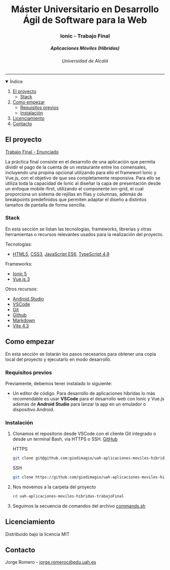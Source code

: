 
<h1 align="center">Máster Universitario en Desarrollo Ágil de Software para la Web</h1>
<h3 align="center">Ionic - Trabajo Final</h3>
<h5 align="center">
    Aplicaciones Móviles (Híbridas)
</p>
<h6 align="center">
    Universidad de Alcalá
</h6>
<hr>

<!-- ÍNIDICE -->

<details open="open">
  <summary>Índice</summary>
  <ol>
    <li>
      <a href="#about-the-project">El proyecto</a>
      <ul>
        <li><a href="#built-with">Stack</a></li>
      </ul>
    </li>
    <li>
      <a href="#getting-started">Como empezar</a>
      <ul>
        <li><a href="#prerequisites">Requisitos previos</a></li>
        <li><a href="#installation">Instalación</a></li>
      </ul>
    </li>
    <li><a href="#license">Licenciamiento</a></li>
    <li><a href="#contact">Contacto</a></li>
  </ol>
</details>

<!-- EL RPOYECTO -->

## El proyecto

[Trabajo Final - Enunciado](./documentacion/practica_final_enunciado.pdf)

La práctica final consiste en el desarrollo de una aplicación que permita dividir el pago de la cuenta de un restaurante entre los comensales, incluyendo una propina opcional utilizando para ello el frameworl Ionic y Vue.js, con el objetivo de que sea completamente responsiva. Para ello se utiliza toda la capacidad de Ionic al diseñar la capa de presentación desde un enfoque mobile-first, utilizando el componente ion-grid, el cual proporciona un sistema de rejillas en filas y columnas, además de breakpoints predefinidos que permiten adaptar el diseño a distintos tamaños de pantalla de forma sencilla.

### Stack

En esta sección se listan las tecnologías, frameworks, librerías y otras herramientas o recursos relevantes usados para la realización del proyecto.

Tecnologías:

* [HTML5](https://html5.org/), [CSS3](https://www.w3.org/TR/CSS/#css), [JavaScript ES6](https://262.ecma-international.org/6.0/), [TypeScript 4.9](https://www.typescriptlang.org/docs/handbook/release-notes/typescript-4-9.html)

Frameworks:

* [Ionic 5](https://ionicframework.com/docs/)
* [Vue.js 3](https://vuejs.org/guide/introduction.html)

Otros recursos:

* [Android Studio](https://)
* [VSCode](https://code.visualstudio.com/)
* [Git](http://git-scm.com/)
* [Github](https://github.com/)
* [Markdown](https://www.markdownguide.org/)
* [Vite 4.3](https://vitejs.dev/blog/announcing-vite4-3.html)

<!-- COMO EMPEZAR -->

## Como empezar

En esta sección se listarán los pasos necesarios para obtener una copia local del proyecto y ejecutarlo en modo desarrollo.

### Requisitos previos

Previamente, debemos tener instalado lo siguiente:

* Un editor de código. Para desarrollo de aplicaciones híbridas lo más recomendable es usar **VSCode** para el desarrollo web con Ionic y Vue.js además de **Android Studio** para lanzar la app en un emulador o dispositivo Android.

### Instalación

1. Clonamos el repositorio desde VSCode con el cliente Git integrado o desde un terminal Bash, vía HTTPS o SSH. [GitHub]([https://github.com/giodimagio/uah-aplicaciones-moviles-hibridas-trabajoFinal.git)

	HTTPS
   ```sh
   git clone git@github.com:giodimagio/uah-aplicaciones-moviles-hibridas-trabajoFinal.git
   ```
 	SSH
   ```sh
   git clone https://github.com/giodimagio/uah-aplicaciones-moviles-hibridas-trabajoFinal.git
   ```
2. Nos movemos a la carpeta del proyecto
   ```sh
   cd uah-aplicaciones-moviles-hibridas-trabajoFinal
   ```
3. Seguimos la secuencia de comandos del archivo [commands.sh](./commands.sh)

<!-- LICENCIAMIENTO -->

## Licenciamiento

Distribuido bajo la licencia MIT

<!-- CONTACTO -->

## Contacto

Jorge Romero - [jorge.romeroc@edu.uah.es](mailto:jorge.romeroc@edu.uah.es)